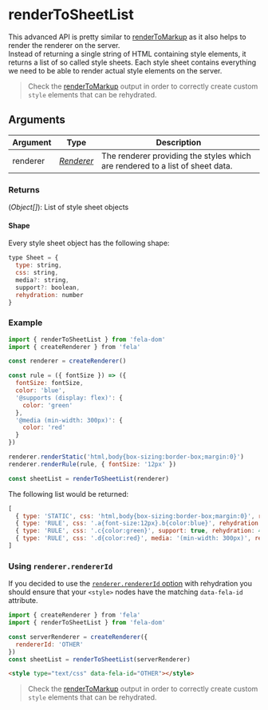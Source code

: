 # renderToSheetList

This advanced API is pretty similar to [renderToMarkup](renderToMarkup.md) as it also helps to render the renderer on the server.<br>
Instead of returning a single string of HTML containing style elements, it returns a list of so called style sheets.
Each style sheet contains everything we need to be able to render actual style elements on the server.

> Check the [renderToMarkup](renderToMarkup.md) output in order to correctly create custom `style` elements that can be rehydrated.

## Arguments
| Argument | Type | Description |
| --- | --- | --- |
| renderer | [*Renderer*](../fela/Renderer.md) | The renderer providing the styles which are rendered to a list of sheet data. |

### Returns
(*Object[]*): List of style sheet objects

#### Shape
Every style sheet object has the following shape:
```javascript
type Sheet = {
  type: string,
  css: string,
  media?: string,
  support?: boolean,
  rehydration: number
}
```

### Example
```javascript
import { renderToSheetList } from 'fela-dom'
import { createRenderer } from 'fela'

const renderer = createRenderer()

const rule = ({ fontSize }) => ({
  fontSize: fontSize,
  color: 'blue',
  '@supports (display: flex)': {
    color: 'green'
  },
  '@media (min-width: 300px)': {
    color: 'red'
  }
})

renderer.renderStatic('html,body{box-sizing:border-box;margin:0}')
renderer.renderRule(rule, { fontSize: '12px' })

const sheetList = renderToSheetList(renderer)
```

The following list would be returned:
```javascript
[
  { type: 'STATIC', css: 'html,body{box-sizing:border-box;margin:0}', rehydration: 4 },
  { type: 'RULE', css: '.a{font-size:12px}.b{color:blue}', rehydration: 4 },
  { type: 'RULE', css: '.c{color:green}', support: true, rehydration: 4 },
  { type: 'RULE', css: '.d{color:red}', media: '(min-width: 300px)', rehydration: 4 },
]
```

### Using `renderer.rendererId`

If you decided to use the [`renderer.rendererId` option](../fela/Renderer.md) with rehydration you should ensure that
your `<style>` nodes have the matching `data-fela-id` attribute.

```javascript
import { createRenderer } from 'fela'
import { renderToSheetList } from 'fela-dom'

const serverRenderer = createRenderer({
  rendererId: 'OTHER'
})
const sheetList = renderToSheetList(serverRenderer)
```

```html
<style type="text/css" data-fela-id="OTHER"></style>
```

> Check the [renderToMarkup](renderToMarkup.md) output in order to correctly create custom `style` elements that can be rehydrated.
